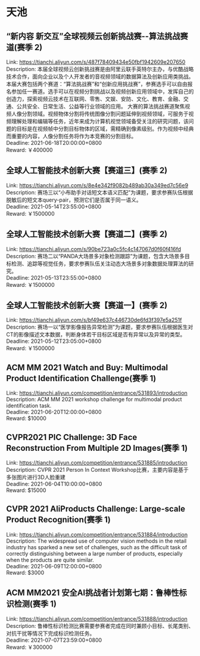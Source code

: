 # 天池



## “新内容 新交互”全球视频云创新挑战赛--算法挑战赛道(赛季 2)

Link: https://tianchi.aliyun.com/s/487f78409434e50fbf1942609e207650  
Description: 本届全球视频云创新挑战赛是由阿里云联手英特尔主办，与优酷战略技术合作，面向企业以及个人开发者的音视频领域的数据算法及创新应用类挑战。本届大赛包括两个赛道：“算法挑战赛”和“创新应用挑战赛”，参赛选手可以自由报名参加任一赛道。选手可以在视频分割挑战以及视频创新应用领域中，发挥自己的创造力，探索视频云技术在互联网、零售、文娱、安防、文化、教育、金融、交通、公共安全、日常生活、公益等行业领域的应用。
大赛的算法挑战赛道聚焦视频人像分割领域。视频物体分割将传统图像分割问题延伸到视频领域，可服务于视频理解处理和编辑等任务，近年来成为计算机视觉领域备受关注的研究问题，该问题的目标是在视频帧中分割目标物体的区域，需精确到像素级别。作为视频中经典而重要的内容，人像分割任务将作为本竞赛的分割目标。  
Deadline: 2021-06-18T20:00:00+0800  
Reward: ￥400000  


## 全球人工智能技术创新大赛【赛道三】(赛季 2)

Link: https://tianchi.aliyun.com/s/8e4e342f9082b489ab30a349ed7c56e9  
Description: 赛场三以“小布助手对话短文本语义匹配”为课题，要求参赛队伍根据脱敏后的短文本query-pair，预测它们是否属于同一语义。  
Deadline: 2021-05-14T23:55:00+0800  
Reward: ￥1500000  


## 全球人工智能技术创新大赛【赛道二】(赛季 2)

Link: https://tianchi.aliyun.com/s/90be723a0c5fc4c147067d0f60f416fd  
Description: 赛场二以“PANDA大场景多对象检测跟踪”为课题，包含大场景多目标检测、追踪等视觉任务，要求参赛队伍关注动态大场景多对象数据处理算法的研究。  
Deadline: 2021-05-13T23:55:00+0800  
Reward: ￥1500000  


## 全球人工智能技术创新大赛【赛道一】(赛季 2)

Link: https://tianchi.aliyun.com/s/bf49e637c446730de6fd3f397e5a251f  
Description: 赛场一以“医学影像报告异常检测”为课题，要求参赛队伍根据医生对CT的影像描述文本数据，判断身体若干目标区域是否有异常以及异常的类型。  
Deadline: 2021-05-12T23:05:00+0800  
Reward: ￥1500000  


## ACM MM 2021 Watch and Buy: Multimodal Product Identification Challenge(赛季 1)

Link: https://tianchi.aliyun.com/competition/entrance/531893/introduction  
Description: ACM MM 2021 workshop challenge for multimodal product identification task.  
Deadline: 2021-06-20T12:00:00+0800  
Reward: $10000  


## CVPR2021 PIC Challenge: 3D Face Reconstruction From Multiple 2D Images(赛季 1)

Link: https://tianchi.aliyun.com/competition/entrance/531885/introduction  
Description: CVPR 2021 Person In Context Workshop比赛，主要内容是基于多张图片进行3D人脸重建  
Deadline: 2021-06-04T10:00:00+0800  
Reward: $15000  


## CVPR 2021 AliProducts Challenge: Large-scale Product Recognition(赛季 1)

Link: https://tianchi.aliyun.com/competition/entrance/531884/introduction  
Description: The widespread use of computer vision methods in the retail industry has sparked a new set of challenges, such as the difficult task of correctly distinguishing between a large number of products, especially when the products are quite similar.  
Deadline: 2021-06-09T12:00:00+0800  
Reward: $3000  


## ACM MM2021 安全AI挑战者计划第七期：鲁棒性标识检测(赛季 1)

Link: https://tianchi.aliyun.com/competition/entrance/531888/introduction  
Description: 鲁棒性标识检测比赛需要参赛者完成在同时兼顾小目标、长尾类别、对抗干扰等情况下完成标识检测任务。  
Deadline: 2021-07-07T23:59:00+0800  
Reward: ￥300000  

